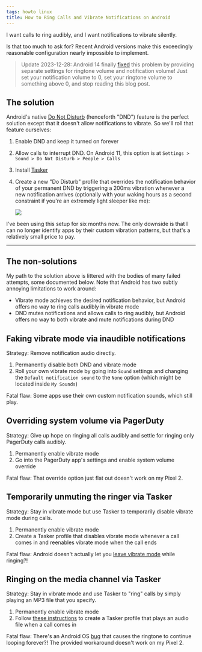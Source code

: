 ```yaml
---
tags: howto linux
title: How to Ring Calls and Vibrate Notifications on Android
---
```


I want calls to ring audibly, and I want notifications to vibrate silently.

Is that too much to ask for? Recent Android versions make this exceedingly reasonable configuration nearly impossible to implement.

> Update 2023-12-28: Android 14 finally [fixed](https://chromeunboxed.com/android-14-notification-ringtone-split-in-two) this problem by providing separate settings for ringtone volume and notification volume! Just set your notification volume to 0, set your ringtone volume to something above 0, and stop reading this blog post.

## The solution

Android's native [Do Not Disturb](https://support.google.com/android/answer/9069335?hl=en) (henceforth "DND") feature is the perfect solution except that it doesn't allow notifications to vibrate. So we'll roll that feature ourselves:

1. Enable DND and keep it turned on forever
1. Allow calls to interrupt DND. On Android 11, this option is at `Settings > Sound > Do Not Disturb > People > Calls`
1. Install [Tasker](https://play.google.com/store/apps/details?id=net.dinglisch.android.taskerm)
1. Create a new "Do Disturb" profile that overrides the notification behavior of your permanent DND by triggering a 200ms vibration whenever a new notification arrives (optionally with your waking hours as a second constraint if you're an extremely light sleeper like me):

   ![](/img/do-disturb.png)

I've been using this setup for six months now. The only downside is that I can no longer identify apps by their custom vibration patterns, but that's a relatively small price to pay.

---

## The non-solutions

My path to the solution above is littered with the bodies of many failed attempts, some documented below. Note that Android has two subtly annoying limitations to work around:

- Vibrate mode achieves the desired notification behavior, but Android offers no way to ring calls audibly in vibrate mode
- DND mutes notifications and allows calls to ring audibly, but Android offers no way to both vibrate and mute notifications during DND

## Faking vibrate mode via inaudible notifications

Strategy: Remove notification audio directly.

1. Permanently disable both DND and vibrate mode
1. Roll your own vibrate mode by going into `Sound` settings and changing the `Default notification sound` to the `None` option (which might be located inside `My Sounds`)

Fatal flaw: Some apps use their own custom notification sounds, which still play.

## Overriding system volume via PagerDuty

Strategy: Give up hope on ringing all calls audibly and settle for ringing only PagerDuty calls audibly.

1. Permanently enable vibrate mode
1. Go into the PagerDuty app's settings and enable system volume override

Fatal flaw: That override option just flat out doesn't work on my Pixel 2.

## Temporarily unmuting the ringer via Tasker

Strategy: Stay in vibrate mode but use Tasker to temporarily disable vibrate mode during calls.

1. Permanently enable vibrate mode
1. Create a Tasker profile that disables vibrate mode whenever a call comes in and reenables vibrate mode when the call ends

Fatal flaw: Android doesn't actually let you [leave vibrate mode](http://tasker.wikidot.com/alwaysringonimportantcontact) while ringing?!

## Ringing on the media channel via Tasker

Strategy: Stay in vibrate mode and use Tasker to "ring" calls by simply playing an MP3 file that you specify.

1. Permanently enable vibrate mode
1. Follow [these instructions](http://tasker.wikidot.com/alwaysringonimportantcontact) to create a Tasker profile that plays an audio file when a call comes in

Fatal flaw: There's an Android OS [bug](https://android.stackexchange.com/questions/139524/turn-ringer-to-loud-from-vibrate-when-a-particular-contact-calls#comment178601_139525) that causes the ringtone to continue looping forever?! The provided workaround doesn't work on my Pixel 2.
